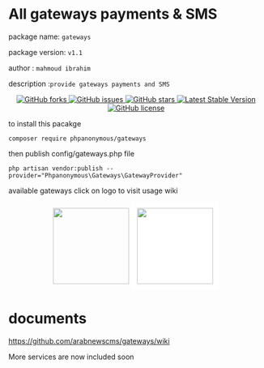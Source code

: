  # All gateways payments & SMS
 package name: `gateways`
 
 
 package version: `v1.1`
 
 
 author : `mahmoud ibrahim`
 
 
 description :`provide gateways payments and SMS`
 
 <p align="center">

 

<a href="https://github.com/arabnewscms/gateways">
    <img src="https://img.shields.io/github/forks/arabnewscms/gateways" alt="GitHub forks">
</a>

<a href="https://github.com/arabnewscms/gateways">
    <img src="https://img.shields.io/github/issues/arabnewscms/gateways" alt="GitHub issues">
</a>

<a href="https://github.com/arabnewscms/gateways">
    <img src="https://img.shields.io/github/stars/arabnewscms/gateways" alt="GitHub stars">
</a>

<a href="https://packagist.org/packages/phpanonymous/gateways">
    <img src="https://img.shields.io/packagist/v/phpanonymous/gateways" alt="Latest Stable Version" style="max-width:100%;">
</a>

<a href="https://github.com/arabnewscms/gateways">
    <img src="https://img.shields.io/github/license/arabnewscms/gateways" alt="GitHub license">
</a>

</p>
 
to install this pacakge 

```
composer require phpanonymous/gateways
```

then publish config/gateways.php file 

```
php artisan vendor:publish --provider="Phpanonymous\Gateways\GatewayProvider"
```

available gateways click on logo to visit usage wiki 

<p align="center">
    <a href="https://github.com/arabnewscms/gateways/wiki/Fawry-Gateway"><img src="https://fawry.com/wp-content/uploads/2019/02/fawry-245x180.png" width="250" height="250" style="width:150px;height:150px;"></a>  
    <a href="https://github.com/arabnewscms/gateways/wiki/Moyasar-Gateway"><img src="https://res.cloudinary.com/crunchbase-production/image/upload/c_lpad,h_256,w_256,f_auto,q_auto:eco,dpr_1/vnezsrsdjusfhv1ohutv" width="250" height="150" style="width:150px;height:150px;background-color: #fff;
    padding: 12px;" bgcolor="#fff"></a>
</p>

# documents

https://github.com/arabnewscms/gateways/wiki

More services are now included soon

